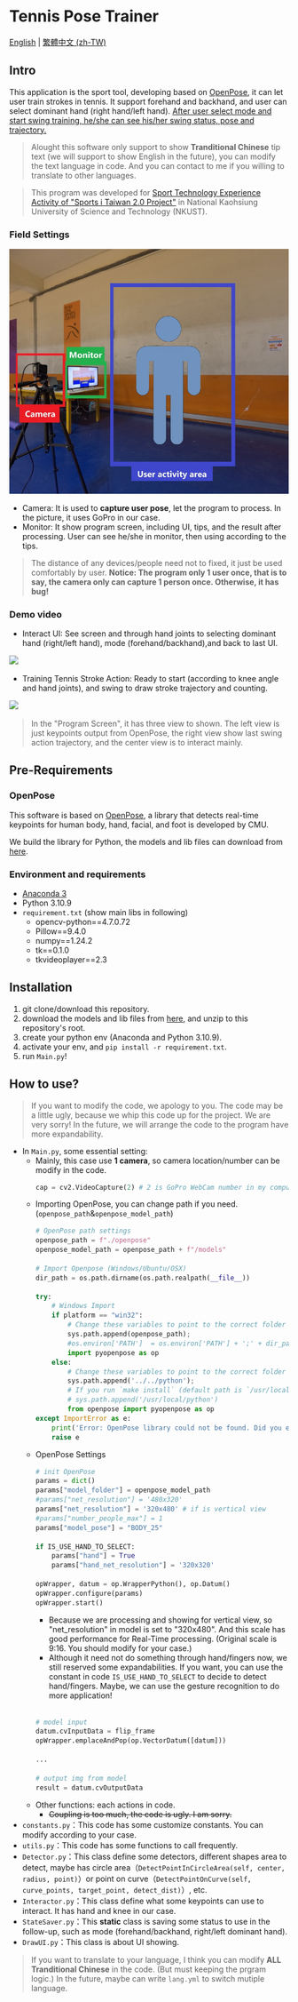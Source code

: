 Tennis Pose Trainer
===

[English](/README.md) | [繁體中文 (zh-TW)](/README-zh.md)

## Intro
This application is the sport tool, developing based on [OpenPose](https://github.com/CMU-Perceptual-Computing-Lab/openpose), it can let user train strokes in tennis. It support forehand and backhand, and user can select dominant hand (right hand/left hand). <u>After user select mode and start swing training, he/she can see his/her swing status, pose and trajectory.</u>

> Alought this software only support to show **Tranditional Chinese** tip text (we will support to show English in the future), you can modify the text language in code. And you can contact to me if you willing to translate to other languages.

> This program was developed for [Sport Technology Experience Activity of "Sports i Taiwan 2.0 Project"](https://isports.sa.gov.tw/Apps/TIS/TIS02/TIS0201M_02V1.aspx?SYS=TIS&MENU_PRG_CD=1&ITEM_PRG_CD=2&PKNO=40332) in National Kaohsiung University of Science and Technology (NKUST).

### Field Settings

![](/demo/FeildSetting.JPG)

- Camera: It is used to **capture user pose**, let the program to process. In the picture, it uses GoPro in our case.
- Monitor: It show program screen, including UI, tips, and the result after processing. User can see he/she in monitor, then using according to the tips.
> The distance of any devices/people need not to fixed, it just be used comfortably by user.
> **Notice: The program only 1 user once, that is to say, the camera only can capture 1 person once. Otherwise, it has bug!**

### Demo video
- Interact UI: See screen and through hand joints to selecting dominant hand (right/left hand), mode (forehand/backhand),and back to last UI.

![](/demo/demo_ui.gif)

- Training Tennis Stroke Action: Ready to start (according to knee angle and hand joints), and swing to draw stroke trajectory and counting.

![](/demo/demo.gif)

> In the "Program Screen", it has three view to shown. The left view is just keypoints output from OpenPose, the right view show last swing action trajectory, and the center view is to interact mainly.

## Pre-Requirements
### OpenPose
This software is based on [OpenPose](https://github.com/CMU-Perceptual-Computing-Lab/openpose), a library that detects real-time keypoints for human body, hand, facial, and foot is developed by CMU.

We build the library for Python, the models and lib files can download from [here](https://github.com/KalinLai-void/TennisPoseTrainer/releases/download/OpenPose/openpose.zip).

### Environment and requirements
- [Anaconda 3](https://www.anaconda.com/)
- Python 3.10.9
- ```requirement.txt``` (show main libs in following)
  - opencv-python==4.7.0.72
  - Pillow==9.4.0
  - numpy==1.24.2
  - tk==0.1.0
  - tkvideoplayer==2.3

## Installation
1. git clone/download this repository.
2. download the models and lib files from [here](https://github.com/KalinLai-void/TennisPoseTrainer/releases/download/OpenPose/openpose.zip), and unzip to this repository's root.
3. create your python env (Anaconda and Python 3.10.9).
4. activate your env, and ```pip install -r requirement.txt```.
5. run ```Main.py```!

## How to use?
> If you want to modify the code, we apology to you.
> The code may be a little ugly, because we whip this code up for the project. We are very sorry!
> In the future, we will arrange the code to the program have more expandability.

- In ```Main.py```, some essential setting:
  - Mainly, this case use **1 camera**, so camera location/number can be modify in the code.
    ```python
    cap = cv2.VideoCapture(2) # 2 is GoPro WebCam number in my computer
    ```
  - Importing OpenPose, you can change path if you need.(```openpose_path```&```openpose_model_path```)
    ```python
    # OpenPose path settings
    openpose_path = f"./openpose"
    openpose_model_path = openpose_path + f"/models"

    # Import Openpose (Windows/Ubuntu/OSX)
    dir_path = os.path.dirname(os.path.realpath(__file__))

    try:
        # Windows Import
        if platform == "win32":
            # Change these variables to point to the correct folder (Release/x64 etc.)
            sys.path.append(openpose_path);
            #os.environ['PATH']  = os.environ['PATH'] + ';' + dir_path + '/../../x64/Release;' +  dir_path + '/../../bin;'
            import pyopenpose as op
        else:
            # Change these variables to point to the correct folder (Release/x64 etc.)
            sys.path.append('../../python');
            # If you run `make install` (default path is `/usr/local/python` for Ubuntu), you can also access the OpenPose/python module from there. This will install OpenPose and the python library at your desired installation path. Ensure that this is in your python path in order to use it.
            # sys.path.append('/usr/local/python')
            from openpose import pyopenpose as op
    except ImportError as e:
        print('Error: OpenPose library could not be found. Did you enable `BUILD_PYTHON` in CMake and have this Python script in the right folder?')
        raise e
    ```
  - OpenPose Settings
    ```python
    # init OpenPose
    params = dict()
    params["model_folder"] = openpose_model_path
    #params["net_resolution"] = '480x320'
    params["net_resolution"] = '320x480' # if is vertical view
    #params["number_people_max"] = 1
    params["model_pose"] = "BODY_25"
    
    if IS_USE_HAND_TO_SELECT:
        params["hand"] = True
        params["hand_net_resolution"] = '320x320'
    
    opWrapper, datum = op.WrapperPython(), op.Datum()
    opWrapper.configure(params)
    opWrapper.start()
    ```
    - Because we are processing and showing for vertical view, so "net_resolution" in model is set to "320x480". And this scale has good performance for Real-Time processing. (Original scale is 9:16. You should modify for your case.)
    - Although it need not do something through hand/fingers now, we still reserved some expandabilities. If you want, you can use the constant in code ```IS_USE_HAND_TO_SELECT``` to decide to detect hand/fingers. Maybe, we can use the gesture recognition to do more application!
    ```python

    # model input
    datum.cvInputData = flip_frame
    opWrapper.emplaceAndPop(op.VectorDatum([datum]))

    ...

    # output img from model
    result = datum.cvOutputData
    ```
  - Other functions: each actions in code.
    - ~~Coupling is too much, the code is ugly. I am sorry.~~
- ```constants.py```：This code has some customize constants. You can modify according to your case.
- ```utils.py```：This code has some functions to call frequently.
- ```Detector.py```：This class define some detectors, different shapes area to detect, maybe has circle area（```DetectPointInCircleArea(self, center, radius, point)```）or point on curve（```DetectPointOnCurve(self, curve_points, target_point, detect_dist)```）, etc.
- ```Interactor.py```：This class define what some keypoints can use to interact. It has hand and knee in our case.
- ```StateSaver.py```：This **static** class is saving some status to use in the follow-up, such as mode (forehand/backhand, right/left dominant hand).
- ```DrawUI.py```：This class is about UI showing.

> If you want to translate to your language, I think you can modify **ALL Tranditional Chinese** in the code. (But must keeping the prgram logic.)
> In the future, maybe can write `lang.yml` to switch mutiple language.